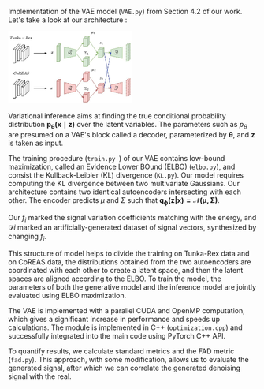 Implementation of the VAE model (```VAE.py```) from Section 4.2 of our work. Let's take a look at our architecture :

<img src="/model/architecture.jpg" alt="Alt text" width=50% height=50%>

Variational inference aims at finding the true conditional
probability distribution $\mathbf{p_\theta(x \mid z)}$  over the latent variables. The parameters such as $p_\theta$ are presumed on a VAE's block called a decoder, parameterized by $\mathbf{\theta}$, and $\mathbf{z}$ is taken as input.

The training procedure (```train.py ```) of our VAE contains low-bound maximization, called an Evidence Lower BOund (ELBO) (``` elbo.py ```), and consist the Kullback-Leibler (KL) divergence (```KL.py```). Our model requires computing the KL divergence between two multivariate Gaussians. Our architecture contains two identical autoencoders intersecting with each other. The encoder predicts $\mu$ and $\Sigma$ such that $\mathbf{q_\phi(z|x) = \mathcal{N} (\mu, \Sigma)}$. 

Our $f_i$ marked the signal variation coefficients matching with the energy, and $\mathcal{D}i$ marked an artificially-generated dataset of signal vectors, synthesized by changing $f_i$.

This structure of model helps to divide the training on Tunka-Rex data and on CoREAS data, the distributions obtained from the two autoencoders are coordinated with each other to create a latent space, and then the latent spaces are aligned according to the ELBO. To train the model, the parameters of both the generative model and the inference model are jointly evaluated using ELBO maximization. 

The VAE is implemented with a parallel CUDA and OpenMP computation, which gives a significant increase in performance and speeds up calculations. The module is implemented in C++ (```optimization.cpp```) and successfully integrated into the main code using PyTorch C++ API.

To quantify results, we calculate standard metrics and the FAD metric (```fad.py```). This approach, with some modification, allows us to evaluate the generated signal, after which we can correlate the generated denoising signal with the real.
